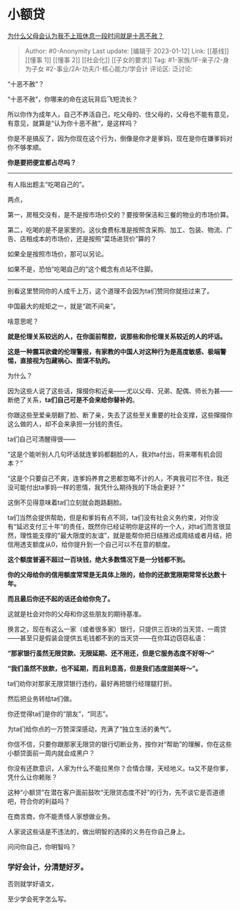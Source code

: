 # 小额贷
[为什么父母会认为我不上班休息一段时间就是十恶不赦？](https://www.zhihu.com/question/528451714/answer/2840793644)

> Author: #0-Anonymity
> Last update: [编辑于 2023-01-12]
> Link: [[基线]] [[懂事 1]] [[懂事 2]] [[社会化]] [[子女的要求]]
> Tag: #1-家族/1F-亲子/2-身为子女 #2-事业/2A-功夫/1-核心能力/学会计
> 评论区:
> 泛讨论:

“十恶不赦”？

“十恶不赦”，你哪来的命在这玩背后飞短流长？

所以你作为成年人，自己不养活自己，吃父母的、住父母的，父母也不能有意见，有意见，就算是“认为你十恶不赦”，是这样吗？

你是不是搞反了，因为你现在这个行为，倒像是你才是爹妈，现在是你在嫌爹妈对你不够孝顺。

**你是要把便宜都占尽吗？**

---

有人指出题主“吃喝自己的”。

两点，

第一，房租交没有，是不是按市场价交的？要按带保洁和三餐的物业的市场价算。

第二，吃喝的是不是家里的。这伙食费标准是按照含采购、加工、包装、物流、广告、店租成本的市场价，还是按照“菜场进货价”算的？

如果全是按照市场价，那可以另论。

如果不是，恐怕“吃喝自己的”这个概念有点站不住脚。

---

别看这里赞同你的人成千上万，这个道理不会因为ta们赞同你就扭过来了。

中国最大的规矩之一，就是“疏不间亲”。

啥意思呢？

**就是伦理关系较远的人，在你面前帮腔，说那些和你伦理关系较近的人的坏话。**

**这是一种震耳欲聋的伦理警报，有家教的中国人对这种行为是高度敏感、极端警惕，直接视为包藏祸心、图谋不轨的。**

为什么？

因为这些人说了这些话，撺掇你和近亲——尤以父母、兄弟、配偶、师长为甚——断绝了关系，**ta们自己可是不会来给你替补的**。

你跟这些至爱亲朋翻了脸、断了亲，失去了这些至关重要的社会支撑，这些撺掇你这么做的人，却不会来承担一分钱的责任。

ta们自己可清醒得很——

“这是个能听别人几句坏话就连爹妈都翻脸的人，我对ta付出，将来哪有机会回本？”

“这是个只要自己不爽，连爹妈养育之恩都忽略不计的人，不爽我可拦不住，我还没可能付出ta爹妈一样的恩情，我凭什么期待我的下场会更好？”

这倒不见得意味着ta们立刻就会跑路翻脸。

ta们当然会提供帮助，但是和爹妈有点不同，ta们没有社会义务约束，对你没有“延迟支付三十年”的责任，既然你已经证明你是这样的一个人，对ta们而言很显然，理性能支撑的“最大限度的友谊”，就是能帮你把日结推迟成周结或者月结，把信用透支额度从0，给你提升到一个自己可以不在意的额度。

**这个额度普遍不超过一百块钱，绝大多数情况下是一分钱都不到。**

**你的父母给你的信用额度常常是无具体上限的，给你的还款宽限期常常长达数十年。**

**而且最后你还不起的话还会给你免了。**

这就是社会对你的父母和你这些朋友的期待基准。

换言之，现在有这么一家（或者很多家）银行，只提供三百块的当天贷、一周贷——甚至只是假装会提供五毛钱都不到的当天贷——在你耳边窃窃私语：

**“那家银行虽然无限贷款、无限延期、还不用还，但是它服务态度不好呀～”**

**“我们虽然不放款，也不延期，而且利息高，但是我们态度甜美呀～”。**

ta们劝你对那家无限贷银行违约，最好再把银行经理腿打折。

然后把业务转给ta们做。

你还觉得ta们是你的“朋友”，“同志”。

为ta们给你点的一万赞深深感动，充满了“独立生活的勇气”。

你信不信，只要你跟那家无限贷的银行切断业务，按你对“帮助”的理解，你在这些小额贷面前一周内就会成黑户？

你没有还款意识，人家为什么不能拉黑你？合情合理，天经地义。ta又不是你爹，凭什么让你赖账？

这种“小额贷”在潜在客户面前鼓吹“无限贷态度不好”的行为，先不谈它是否道德吧，符合你的利益吗？

在商言商，你不能责怪人家想做业务。

人家说这些话是不违法的，做出明智的选择的义务在你自己身上。

问问你自己，你明智吗？

### 学好会计，分清楚好歹。

否则就学好语文，

至少学会死字怎么写。
